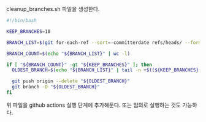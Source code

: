 
cleanup_branches.sh 파일을 생성한다.
```bash
#!/bin/bash

KEEP_BRANCHES=10

BRANCH_LIST=$(git for-each-ref --sort=-committerdate refs/heads/ --format='%(refname:short)')

BRANCH_COUNT=$(echo "${BRANCH_LIST}" | wc -l)

if [ "${BRANCH_COUNT}" -gt "${KEEP_BRANCHES}" ]; then
  OLDEST_BRANCH=$(echo "${BRANCH_LIST}" | tail -n +$((${KEEP_BRANCHES} + 1)) | head -n 1)

  git push origin --delete "${OLDEST_BRANCH}"
  git branch -D "${OLDEST_BRANCH}"
fi
```

위 파일을 github actions 실행 단계에 추가해둔다. 또는 임의로 실행하는 것도 가능하다.